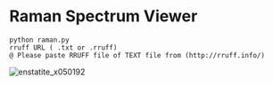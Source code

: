 # Raman Spectrum Viewer
```
python raman.py
rruff URL ( .txt or .rruff)
@ Please paste RRUFF file of TEXT file from (http://rruff.info/)
```
![enstatite_x050192](https://user-images.githubusercontent.com/7247018/52612358-ae0ffc00-2ecc-11e9-876f-9698554d1a16.png)
